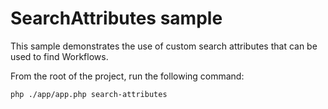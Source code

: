 # SearchAttributes sample

This sample demonstrates the use of custom search attributes that can be used to find Workflows.

From the root of the project, run the following command:

```bash
php ./app/app.php search-attributes
```
